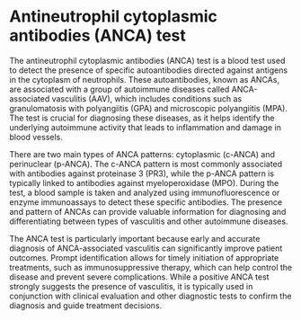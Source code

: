 [//]: # (
source: gpt-40
abbr: ANCA
tags: tests
)

# Antineutrophil cytoplasmic antibodies (ANCA) test

The antineutrophil cytoplasmic antibodies (ANCA) test is a blood test used to detect the presence of specific autoantibodies directed against antigens in the cytoplasm of neutrophils. These autoantibodies, known as ANCAs, are associated with a group of autoimmune diseases called ANCA-associated vasculitis (AAV), which includes conditions such as granulomatosis with polyangiitis (GPA) and microscopic polyangiitis (MPA). The test is crucial for diagnosing these diseases, as it helps identify the underlying autoimmune activity that leads to inflammation and damage in blood vessels.

There are two main types of ANCA patterns: cytoplasmic (c-ANCA) and perinuclear (p-ANCA). The c-ANCA pattern is most commonly associated with antibodies against proteinase 3 (PR3), while the p-ANCA pattern is typically linked to antibodies against myeloperoxidase (MPO). During the test, a blood sample is taken and analyzed using immunofluorescence or enzyme immunoassays to detect these specific antibodies. The presence and pattern of ANCAs can provide valuable information for diagnosing and differentiating between types of vasculitis and other autoimmune diseases.

The ANCA test is particularly important because early and accurate diagnosis of ANCA-associated vasculitis can significantly improve patient outcomes. Prompt identification allows for timely initiation of appropriate treatments, such as immunosuppressive therapy, which can help control the disease and prevent severe complications. While a positive ANCA test strongly suggests the presence of vasculitis, it is typically used in conjunction with clinical evaluation and other diagnostic tests to confirm the diagnosis and guide treatment decisions.

